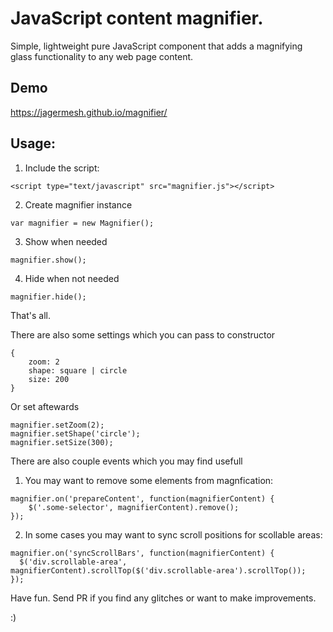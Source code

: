 # JavaScript content magnifier.

Simple, lightweight pure JavaScript component that adds a magnifying glass functionality to any web page content.

## Demo

https://jagermesh.github.io/magnifier/

## Usage:

1) Include the script:

~~~
<script type="text/javascript" src="magnifier.js"></script>
~~~

2) Create magnifier instance

~~~
var magnifier = new Magnifier();
~~~

3) Show when needed

~~~
magnifier.show();
~~~

4) Hide when not needed

~~~
magnifier.hide();
~~~

That's all.

There are also some settings which you can pass to constructor

~~~
{
    zoom: 2
    shape: square | circle
    size: 200
}
~~~

Or set aftewards

~~~
magnifier.setZoom(2);
magnifier.setShape('circle');
magnifier.setSize(300);
~~~

There are also couple events which you may find usefull

1) You may want to remove some elements from magnfication:

~~~
magnifier.on('prepareContent', function(magnifierContent) {
    $('.some-selector', magnifierContent).remove();
});
~~~

2) In some cases you may want to sync scroll positions for scollable areas:

~~~
magnifier.on('syncScrollBars', function(magnifierContent) {
  $('div.scrollable-area', magnifierContent).scrollTop($('div.scrollable-area').scrollTop());
});
~~~


Have fun. Send PR if you find any glitches or want to make improvements.

:)
